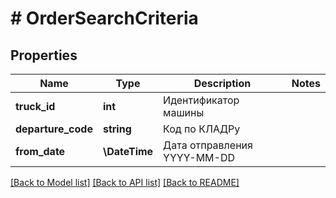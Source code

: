 # # OrderSearchCriteria

## Properties

Name | Type | Description | Notes
------------ | ------------- | ------------- | -------------
**truck_id** | **int** | Идентификатор машины |
**departure_code** | **string** | Код по КЛАДРу |
**from_date** | **\DateTime** | Дата отправления YYYY-MM-DD |

[[Back to Model list]](../../README.md#models) [[Back to API list]](../../README.md#endpoints) [[Back to README]](../../README.md)
